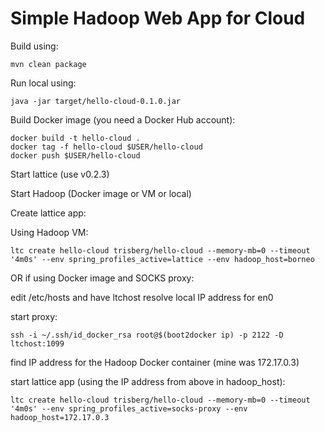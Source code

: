 Simple Hadoop Web App for Cloud
===============================

Build using:

    mvn clean package


Run local using:

    java -jar target/hello-cloud-0.1.0.jar


Build Docker image (you need a Docker Hub account):

    docker build -t hello-cloud .
    docker tag -f hello-cloud $USER/hello-cloud
    docker push $USER/hello-cloud

Start lattice (use v0.2.3)

Start Hadoop (Docker image or VM or local)

Create lattice app:

Using Hadoop VM:

    ltc create hello-cloud trisberg/hello-cloud --memory-mb=0 --timeout '4m0s' --env spring_profiles_active=lattice --env hadoop_host=borneo


OR if using Docker image and SOCKS proxy:

edit /etc/hosts and have ltchost resolve local IP address for en0

start proxy:

    ssh -i ~/.ssh/id_docker_rsa root@$(boot2docker ip) -p 2122 -D ltchost:1099

find IP address for the Hadoop Docker container (mine was 172.17.0.3)

start lattice app (using the IP address from above in hadoop_host):

    ltc create hello-cloud trisberg/hello-cloud --memory-mb=0 --timeout '4m0s' --env spring_profiles_active=socks-proxy --env hadoop_host=172.17.0.3
